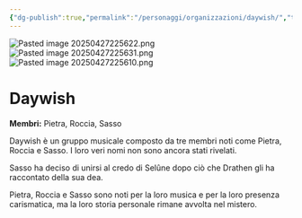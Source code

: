 ```yaml
---
{"dg-publish":true,"permalink":"/personaggi/organizzazioni/daywish/","tags":["daywish"],"noteIcon":""}
---
```


![Pasted image 20250427225622.png](/img/user/_Files/Immagini/Pasted%20image%2020250427225622.png)![Pasted image 20250427225631.png](/img/user/_Files/Immagini/Pasted%20image%2020250427225631.png)![Pasted image 20250427225610.png](/img/user/_Files/Immagini/Pasted%20image%2020250427225610.png)
# Daywish

**Membri:** Pietra, Roccia, Sasso

Daywish è un gruppo musicale composto da tre membri noti come Pietra, Roccia e Sasso. I loro veri nomi non sono ancora stati rivelati.

Sasso ha deciso di unirsi al credo di Selûne dopo ciò che Drathen gli ha raccontato della sua dea.

Pietra, Roccia e Sasso sono noti per la loro musica e per la loro presenza carismatica, ma la loro storia personale rimane avvolta nel mistero. 